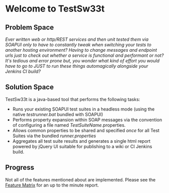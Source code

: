 # Welcome to TestSw33t

## Problem Space
_Ever written web or http/REST services and then unit tested them via SOAPUI only to have to constantly tweak when switching your tests to another hosting environment?_ _Having to change messages and endpoint urls just to check out whether a service is functional and performant or not?_ _It's tedious and error prone but, you wonder what kind of effort you would have to go to JUST to run these things automagically alongside your Jenkins CI build?_

## Solution Space

TestSw33t is a java-based tool that performs the following tasks:
 
*	Runs your existing SOAPUI test suites in a headless mode (using the native _testrunner.bat_ bundled with SOAPUI)
*	Performs property expansion within SOAP messages via the convention of configuring a file named _TestSuiteName_.properties.
*	Allows common properties to be shared and specified _once_ for all Test Suites via the bundled _runner.properties_
*	Aggregates all test suite results and generates a single html report powered by jQuery UI suitable for publishing to a wiki or CI Jenkins build.

## Progress 
Not all of the features mentioned about are implemented. Please see the [Feature Matrix](http://bitbucket.org/mesketh/soapui-testsuiterunner/wiki/feature-matrix.html) for an up to the minute report.
